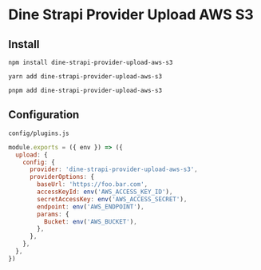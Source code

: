# Dine Strapi Provider Upload AWS S3

## Install

```
npm install dine-strapi-provider-upload-aws-s3
```

```
yarn add dine-strapi-provider-upload-aws-s3
```

```
pnpm add dine-strapi-provider-upload-aws-s3
```

## Configuration

`config/plugins.js`

```js
module.exports = ({ env }) => ({
  upload: {
    config: {
      provider: 'dine-strapi-provider-upload-aws-s3',
      providerOptions: {
        baseUrl: 'https://foo.bar.com',
        accessKeyId: env('AWS_ACCESS_KEY_ID'),
        secretAccessKey: env('AWS_ACCESS_SECRET'),
        endpoint: env('AWS_ENDPOINT'),
        params: {
          Bucket: env('AWS_BUCKET'),
        },
      },
    },
  },
})
```
